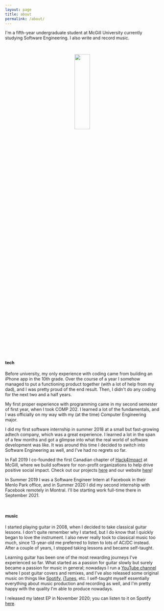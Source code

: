 ```yaml
---
layout: page
title: about
permalink: /about/
---
```


I'm a fifth-year undergraduate student at McGill University currently studying Software Engineering. I also write and record music.

<br>

<p align="center">
    <img src ="{{site.baseurl}}/assets/images/me-circle-1000x1000.png" style="display: block; margin-left: auto; margin-right: auto; width:25%;min-width: 200px;"/>
</p>

#### tech

Before university, my only experience with coding came from building an iPhone app in the 10th grade. Over the course of a year I somehow managed to put a functioning product together (with a lot of help from my dad), and I was pretty proud of the end result. Then, I didn't do any coding for the next two and a half years.

My first proper experience with programming came in my second semester of first year, when I took COMP 202. I learned a lot of the fundamentals, and I was officially on my way with my (at the time) Computer Engineering major.

I did my first software internship in summer 2018 at a small but fast-growing adtech company, which was a great experience. I learned a lot in the span of a few months and got a glimpse into what the real world of software development was like. It was around this time I decided to switch into Software Engineering as well, and I've had no regrets so far.

In Fall 2019 I co-founded the first Canadian chapter of [Hack4Impact](https://hack4impact.org/) at McGill, where we build software for non-profit organizations to help drive positive social impact. Check out our projects [here](https://github.com/hack4impact-mcgill) and our website [here](https://mcgill.hack4impact.org/)!

In Summer 2019 I was a Software Engineer Intern at Facebook in their Menlo Park office, and in Summer 2020 I did my second internship with Facebook remotely in Montral. I'll be starting work full-time there in September 2021.

<br>

#### music

I started playing guitar in 2008, when I decided to take classical guitar lessons. I don't quite remember why I started, but I do know that I quickly began to love the instrument. I also never really took to classical music too much, since 13-year-old me preferred to listen to lots of AC/DC instead. After a couple of years, I stopped taking lessons and became self-taught.

Learning guitar has been one of the most rewarding journeys I've experienced so far. What started as a passion for guitar slowly but surely became a passion for music in general; nowadays I run a [YouTube channel](https://www.youtube.com/user/TheFenderrocker) where I post guitar covers and remixes, and I've also released some original music on things like [Spotify](https://open.spotify.com/artist/5fQpjdNuF9iQSFsEt7noxH), [iTunes](https://itunes.apple.com/us/artist/albert-kragl/1147843944), etc. I self-taught myself essentially everything about music production and recording as well, and I'm pretty happy with the quality I'm able to produce nowadays.

I released my latest EP in November 2020; you can listen to it on Spotify [here](https://open.spotify.com/artist/5fQpjdNuF9iQSFsEt7noxH).
